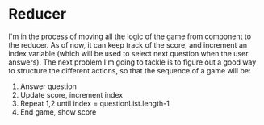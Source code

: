 # Reducer

I'm in the process of moving all the logic of the game from component to the reducer. As of now, it can keep track of the score, and increment an index variable (which will be used to select next question when the user answers). The next problem I'm going to tackle is to figure out a good way to structure the different actions, so that the sequence of a game will be:
 1. Answer question
 2. Update score, increment index
 3. Repeat 1,2 until index = questionList.length-1
 4. End game, show score